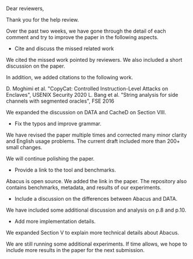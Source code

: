 Dear reviewers,

Thank you for the help review.

Over the past two weeks, we have gone through the detail of each comment and try to improve the paper in the following aspects.

- Cite and discuss the missed related work

We cited the missed work pointed by reviewers. We also included a short discussion on the paper.

In addition, we added citations to the following work.

D. Moghimi et al. "CopyCat: Controlled Instruction-Level Attacks on Enclaves", USENIX Security 2020
L. Bang et al. "String analysis for side channels with segmented oracles", FSE 2016

We expanded the discussion on DATA and CacheD on Section VIII. 

- Fix the typos and improve grammar.

We have revised the paper multiple times and corrected many minor clarity and English usage problems. The current draft included more than 200+ small changes.

We will continue polishing the paper.

- Provide a link to the tool and benchmarks.

Abacus is open source. We added the link in the paper. The repository also contains benchmarks, metadata, and results of our experiments.

- Include a discussion on the differences between Abacus and DATA.

We have included some additional discussion and analysis on p.8 and p.10.

- Add more implementation details.

We expanded Section V to explain more technical details about Abacus.

We are still running some additional experiments. If time allows, we hope to include more results in the paper for the next submission.